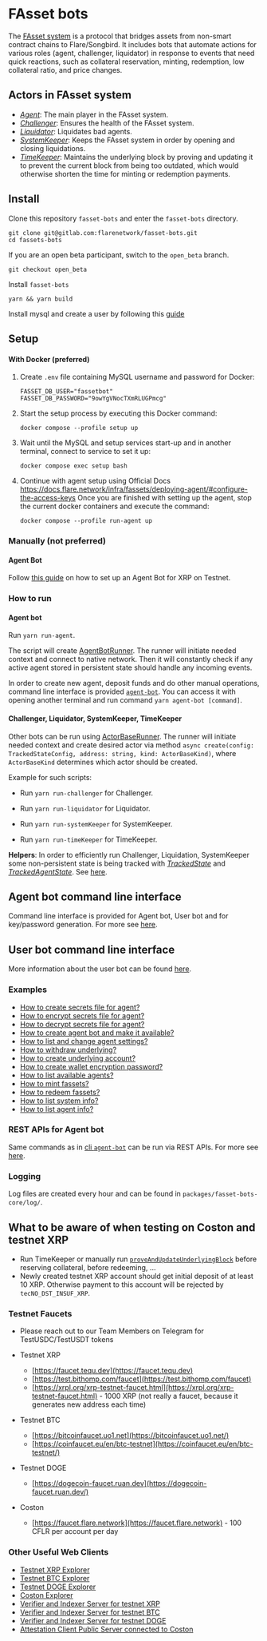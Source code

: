 # FAsset bots

The [FAsset system](https://docs.flare.network/tech/fassets/) is a protocol that bridges assets from non-smart contract chains to Flare/Songbird. It includes bots that automate actions for various roles (agent, challenger, liquidator) in response to events that need quick reactions, such as collateral reservation, minting, redemption, low collateral ratio, and price changes.

## Actors in FAsset system

- [_Agent_](./docs/actors/agent.md): The main player in the FAsset system.
- [_Challenger_](./docs/actors/challenger.md): Ensures the health of the FAsset system.
- [_Liquidator_](./docs/actors/liquidator.md): Liquidates bad agents.
- [_SystemKeeper_](./docs/actors/systemKeeper.md): Keeps the FAsset system in order by opening and closing liquidations.
- [_TimeKeeper_](./docs/actors/timeKeeper.md): Maintains the underlying block by proving and updating it to prevent the current block from being too outdated, which would otherwise shorten the time for minting or redemption payments.

## Install

Clone this repository `fasset-bots` and enter the `fasset-bots` directory.

    git clone git@gitlab.com:flarenetwork/fasset-bots.git
    cd fassets-bots

If you are an open beta participant, switch to the `open_beta` branch.

    git checkout open_beta

Install `fasset-bots`

    yarn && yarn build

Install mysql and create a user by following this [guide](./docs/mysql.md)

## Setup

#### With Docker (preferred)

1. Create `.env` file containing MySQL username and password for Docker:
	```
	FASSET_DB_USER="fassetbot"
	FASSET_DB_PASSWORD="9owYgVNocTXmRLUGPmcg"
	```
2. Start the setup process by executing this Docker command:
	```
	docker compose --profile setup up
	```
3. Wait until the MySQL and setup services start-up and in another terminal, connect to service to set it up:
	```
	docker compose exec setup bash
	```
4. Continue with agent setup using Official Docs https://docs.flare.network/infra/fassets/deploying-agent/#configure-the-access-keys
Once you are finished with setting up the agent, stop the current docker containers and execute the command:
	```
	docker compose --profile run-agent up
	```

### Manually (not preferred)

#### Agent Bot

Follow [this guide](https://docs.flare.network/infra/fassets/agent/) on how to set up an Agent Bot for XRP on Testnet.

<!-- ### Challenger

### Liquidator

### System keeper

### Time keeper -->

### How to run

#### Agent bot

Run `yarn run-agent`.

The script will create [AgentBotRunner](./packages/fasset-bots-core/src/actors/AgentBotRunner.ts). The runner will initiate needed context and connect to native network. Then it will constantly check if any active agent stored in persistent state should handle any incoming events.

In order to create new agent, deposit funds and do other manual operations, command line interface is provided [`agent-bot`](./docs/cli.md). You can access it with opening another terminal and run command `yarn agent-bot [command]`.

#### Challenger, Liquidator, SystemKeeper, TimeKeeper

Other bots can be run using [ActorBaseRunner](./packages/fasset-bots-core/src/actors/ActorBaseRunner.ts). The runner will initiate needed context and create desired actor via method `async create(config: TrackedStateConfig, address: string, kind: ActorBaseKind)`, where `ActorBaseKind` determines which actor should be created.

Example for such scripts:

- Run `yarn run-challenger` for Challenger.

- Run `yarn run-liquidator` for Liquidator.

- Run `yarn run-systemKeeper` for SystemKeeper.

- Run `yarn run-timeKeeper` for TimeKeeper.

**Helpers**: In order to efficiently run Challenger, Liquidation, SystemKeeper some non-persistent state is being tracked with [_TrackedState_](./packages/fasset-bots-core/src/state/TrackedState.ts) and [_TrackedAgentState_](./packages/fasset-bots-core/src/state/TrackedAgentState.ts).
See [here](./docs/trackState.md).

## Agent bot command line interface

Command line interface is provided for Agent bot, User bot and for key/password generation. For more see [here](./docs/cli.md).

## User bot command line interface

More information about the user bot can be found [here](./docs/user/user-cli.md).

### Examples

- [How to create secrets file for agent?](./docs/examples.md#how-to-create-secrets-file-for-agent)
- [How to encrypt secrets file for agent?](./docs/examples.md#how-to-encrypt-secrets-file-for-agent)
- [How to decrypt secrets file for agent?](./docs/examples.md#how-to-decrypt-secrets-file-for-agent)
- [How to create agent bot and make it available?](./docs/examples.md#how-to-create-agent-bot-and-make-it-available-only-available-agents-can-be-minted-against-to)
- [How to list and change agent settings?](./docs/examples.md#how-to-list-and-change-agent-settings)
- [How to withdraw underlying?](./docs/examples.md#how-to-withdraw-underlying)
- [How to create underlying account?](./docs/examples.md#how-to-create-underlying-account)
- [How to create wallet encryption password?](./docs/examples.md#how-to-create-wallet-encryption-password)
- [How to list available agents?](./docs/examples.md#how-to-list-available-agents)
- [How to mint fassets?](./docs/examples.md#how-to-mint-fassets)
- [How to redeem fassets?](./docs/examples.md#how-to-redeem-fassets)
- [How to list system info?](./docs/examples.md#how-to-list-system-info)
- [How to list agent info?](./docs/examples.md#how-to-list-agent-info)

### REST APIs for Agent bot

Same commands as in [cli `agent-bot`](./docs/cli.md#cli-agent-bot) can be run via REST APIs. For more see [here](./docs/api.md).

<!-- ### Test and Debug

Checkout [this file](./docs/testDebug.md) to learn more about testing & debugging -->

### Logging

Log files are created every hour and can be found in `packages/fasset-bots-core/log/`.

## What to be aware of when testing on Coston and testnet XRP

- Run TimeKeeper or manually run [`proveAndUpdateUnderlyingBlock`](./src/utils/fasset-helpers.ts) before reserving collateral, before redeeming, ...
- Newly created testnet XRP account should get initial deposit of at least 10 XRP. Otherwise payment to this account will be rejected by `tecNO_DST_INSUF_XRP`.

### Testnet Faucets

- Please reach out to our Team Members on Telegram for TestUSDC/TestUSDT tokens

- Testnet XRP
  - [https://faucet.tequ.dev](https://faucet.tequ.dev)
  - [https://test.bithomp.com/faucet](https://test.bithomp.com/faucet)
  - [https://xrpl.org/xrp-testnet-faucet.html](https://xrpl.org/xrp-testnet-faucet.html) - 1000 XRP (not really a faucet, because it generates new address each time)

- Testnet BTC
  - [https://bitcoinfaucet.uo1.net](https://bitcoinfaucet.uo1.net/)
  - [https://coinfaucet.eu/en/btc-testnet](https://coinfaucet.eu/en/btc-testnet/)

- Testnet DOGE
  - [https://dogecoin-faucet.ruan.dev](https://dogecoin-faucet.ruan.dev/)

- Coston
  - [https://faucet.flare.network](https://faucet.flare.network) - 100 CFLR per account per day

### Other Useful Web Clients

- [Testnet XRP Explorer](https://testnet.xrpl.org)
- [Testnet BTC Explorer](https://blockstream.info/testnet)
- [Testnet DOGE Explorer](https://sochain.com/DOGETEST)
- [Coston Explorer](https://coston-explorer.flare.network)
- [Verifier and Indexer Server for testnet XRP](https://testnet-verifier.aflabs.org/verifier/xrp/api-doc#)
- [Verifier and Indexer Server for testnet BTC](https://testnet-verifier.aflabs.org/verifier/btc/api-doc#)
- [Verifier and Indexer Server for testnet DOGE](https://testnet-verifier.aflabs.org/verifier/doge/api-doc#)
- [Attestation Client Public Server connected to Coston](https://attestation-coston.aflabs.net/attestation-client/api-doc)
